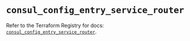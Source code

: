 # `consul_config_entry_service_router`

Refer to the Terraform Registry for docs: [`consul_config_entry_service_router`](https://registry.terraform.io/providers/hashicorp/consul/2.20.0/docs/resources/config_entry_service_router).
